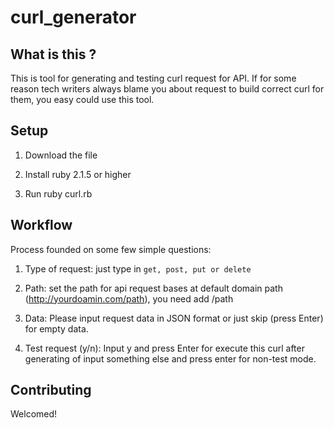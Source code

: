 # curl_generator

## What is this ?

This is tool for generating and testing curl request for API. 
If for some reason tech writers always blame you about request to build correct curl for them,
you easy could use this tool.

## Setup

1. Download the file

2. Install ruby 2.1.5 or higher

3. Run ruby curl.rb


## Workflow

Process founded on some few simple questions:

1. Type of request: just type in `get, post, put or delete`

2. Path: set the path for api request bases at default domain path (http://yourdoamin.com/path), you need add /path

3. Data: Please input request data in JSON format or just skip (press Enter) for empty data.

4. Test request (y/n): Input y and press Enter for execute this curl after generating of input something else and press enter for non-test mode.

## Contributing

Welcomed!
